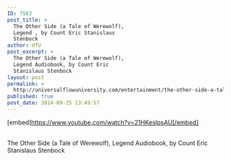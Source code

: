 ```yaml
---
ID: 7583
post_title: >
  The Other Side (a Tale of Werewolf),
  Legend , by Count Eric Stanislaus
  Stenbock
author: UfU
post_excerpt: >
  The Other Side (a Tale of Werewolf),
  Legend Audiobook, by Count Eric
  Stanislaus Stenbock
layout: post
permalink: >
  http://universalflowuniversity.com/entertainment/the-other-side-a-tale-of-werewolf-legend-by-count-eric-stanislaus-stenbock/
published: true
post_date: 2014-09-25 13:49:57
---
```

[embed]https://www.youtube.com/watch?v=21HKeslpsAU[/embed]</br></br>
<p>The Other Side (a Tale of Werewolf), Legend Audiobook, by Count Eric Stanislaus Stenbock</p>